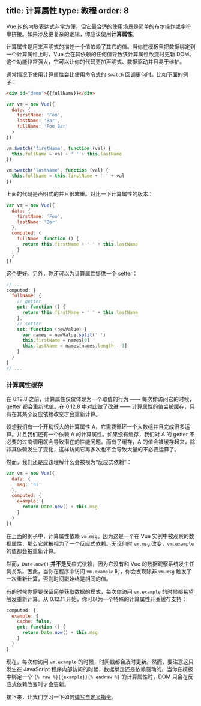 title: 计算属性
type: 教程
order: 8
---

Vue.js 的内联表达式非常方便，但它最合适的使用场景是简单的布尔操作或字符串拼接。如果涉及更复杂的逻辑，你应该使用**计算属性**。

计算属性是用来声明式的描述一个值依赖了其它的值。当你在模板里把数据绑定到一个计算属性上时，Vue 会在其依赖的任何值导致该计算属性改变时更新 DOM。这个功能非常强大，它可以让你的代码更加声明式、数据驱动并且易于维护。

通常情况下使用计算属性会比使用命令式的 `$watch` 回调更何时。比如下面的例子：

``` html
<div id="demo">{{fullName}}</div>
```

``` js
var vm = new Vue({
  data: {
    firstName: 'Foo',
    lastName: 'Bar',
    fullName: 'Foo Bar'
  }
})

vm.$watch('firstName', function (val) {
  this.fullName = val + ' ' + this.lastName
})

vm.$watch('lastName', function (val) {
  this.fullName = this.firstName + ' ' + val
})
```

上面的代码是声明式的并且很笨重。对比一下计算属性的版本：

``` js
var vm = new Vue({
  data: {
    firstName: 'Foo',
    lastName: 'Bar'
  },
  computed: {
    fullName: function () {
      return this.firstName + ' ' + this.lastName
    }
  }
})
```

这个更好。另外，你还可以为计算属性提供一个 setter：

``` js
// ...
computed: {
  fullName: {
    // getter
    get: function () {
      return this.firstName + ' ' + this.lastName
    },
    // setter
    set: function (newValue) {
      var names = newValue.split(' ')
      this.firstName = names[0]
      this.lastName = names[names.length - 1]
    }
  }
}
// ...
```

### 计算属性缓存

在 0.12.8 之前，计算属性仅仅体现为一个取值的行为 —— 每次你访问它的时候，getter 都会重新求值。在 0.12.8 中对此做了改进 —— 计算属性的值会被缓存，只有在其某个反应依赖改变才会重新计算。

设想我们有一个开销很大的计算属性 A，它需要循环一个大数组并且完成很多运算。并且我们还有一个依赖 A 的计算属性。如果没有缓存，我们对 A 的 getter 不必要的过度调用就会导致潜在的性能问题。而有了缓存，A 的值会被缓存起来，除非其依赖发生了变化，这样访问它再多次也不会导致大量的不必要运算了。

然而，我们还是应该理解什么会被视为“反应式依赖”：

``` js
var vm = new Vue({
  data: {
    msg: 'hi'
  },
  computed: {
    example: {
      return Date.now() + this.msg
    }
  }
})
```

在上面的例子中，计算属性依赖 `vm.msg`。因为这是一个在 Vue 实例中被观察的数据属性，那么它就被视为了一个反应式依赖。无论何时 `vm.msg` 改变，`vm.example` 的值都会被重新计算。

然而，`Date.now()` **并不是**反应式依赖，因为它没有和 Vue 的数据观察系统发生任何关系。因此，当你在程序中访问 `vm.example` 时，你会发现除非 `vm.msg` 触发了一次重新计算，否则时间戳始终是相同的值。

有的时候你需要保留简单获取数据的模式，每次你访问 `vm.example` 的时候都希望触发重新计算。从 0.12.11 开始，你可以为一个特殊的计算属性开关缓存支持：

``` js
computed: {
  example: {
    cache: false,
    get: function () {
      return Date.now() + this.msg
    }
  }
}
```

现在，每次你访问 `vm.example` 的时候，时间戳都会及时更新。然而，要注意这只发生在 JavaScript 程序内部访问的时候，数据绑定还是依赖驱动的。当你在模板中绑定一个 `{% raw %}{{example}}{% endraw %}` 的计算属性时，DOM 只会在反应式依赖改变时才会更新。

接下来，让我们学习一下如何[编写自定义指令](../guide/custom-directive.html)。
